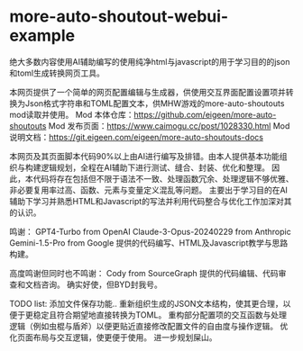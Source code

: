 # more-auto-shoutout-webui-example
绝大多数内容使用AI辅助编写的使用纯净html与javascript的用于学习目的的json和toml生成转换网页工具。

本网页提供了一个简单的网页配置编辑与生成器，供使用交互界面配置设置项并转换为Json格式字符串和TOML配置文本，供MHW游戏的more-auto-shoutouts mod读取并使用。
Mod 本体仓库：https://github.com/eigeen/more-auto-shoutouts
Mod 发布页面：https://www.caimogu.cc/post/1028330.html
Mod 说明文档：https://git.eigeen.com/eigeen/more-auto-shoutouts-docs

本网页及其页面脚本代码90%以上由AI进行编写及排错。由本人提供基本功能组织与构建逻辑规划，全程在AI辅助下进行测试、缝合、封装、优化和整理。
因此，本代码将存在包括但不限于语法不一致、处理函数冗余、处理逻辑不够优雅、非必要复用率过高、函数、元素与变量定义混乱等问题。
主要出于学习目的在AI辅助下学习并熟悉HTML和Javascript的写法并利用代码整合与优化工作加深对其的认识。

鸣谢：
GPT4-Turbo from OpenAI
Claude-3-Opus-20240229 from Anthropic
Gemini-1.5-Pro from Google
提供的代码编写、HTML及Javascript教学与思路构建。

高度鸣谢但同时也不鸣谢：
Cody from SourceGraph
提供的代码编辑、代码审查和文档咨询。
确实好使，但BYD封我号。

TODO list:
添加文件保存功能..
重新组织生成的JSON文本结构，使其更合理，以便于更稳定且符合期望地直接转换为TOML。
重构部分配置项的交互函数与处理逻辑（例如虫棍与盾斧）以便更贴近直接修改配置文件的自由度与操作逻辑。
优化页面布局与交互逻辑，使更便于使用。
进一步规划屎山。
